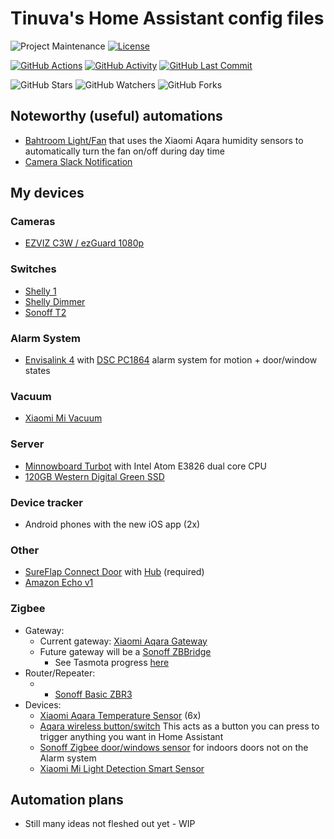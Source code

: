 
# Tinuva's Home Assistant config files

![Project Maintenance][maintenance-shield]
[![License][license-shield]](LICENSE.md)

[![GitHub Actions][actions-shield]][actions]
[![GitHub Activity][commits-shield]][commits]
[![GitHub Last Commit][last-commit-shield]][commits]

![GitHub Stars][stars-shield]
![GitHub Watchers][watchers-shield]
![GitHub Forks][forks-shield]

## Noteworthy (useful) automations
* [Bahtroom Light/Fan](packages/bathroom_humidity.yaml) that uses the Xiaomi Aqara humidity sensors to automatically turn the fan on/off during day time
* [Camera Slack Notification](packages/camera_notifications.yaml)

## My devices

### Cameras
* [EZVIZ C3W / ezGuard 1080p](https://www.amazon.com/gp/product/B079D8CTWJ?ie=UTF8&tag=linuxgeekza-20&camp=1789&linkCode=xm2&creativeASIN=B079D8CTWJ)

### Switches
* [Shelly 1](https://www.amazon.com/gp/product/B07G33LNDY?ie=UTF8&tag=linuxgeekza-20&camp=1789&linkCode=xm2&creativeASIN=B07G33LNDY)
* [Shelly Dimmer](https://www.amazon.com/gp/product/B07XRY1K7V?ie=UTF8&tag=linuxgeekza-20&camp=1789&linkCode=xm2&creativeASIN=B07XRY1K7V)
* [Sonoff T2](https://www.amazon.com/gp/product/B07CN1GND2?ie=UTF8&tag=linuxgeekza-20&camp=1789&linkCode=xm2&creativeASIN=B07CN1GND2)

### Alarm System
* [Envisalink 4](https://www.amazon.com/gp/product/B016WQTJ4S?ie=UTF8&tag=linuxgeekza-20&camp=1789&linkCode=xm2&creativeASIN=B016WQTJ4S) with [DSC PC1864](https://www.amazon.com/gp/product/B01IWQIRJO?ie=UTF8&tag=linuxgeekza-20&camp=1789&linkCode=xm2&creativeASIN=B01IWQIRJO) alarm system for motion + door/window states

### Vacuum
* [Xiaomi Mi Vacuum](https://www.amazon.com/gp/product/B01MU4WAUI?ie=UTF8&tag=linuxgeekza-20&camp=1789&linkCode=xm2&creativeASIN=B01MU4WAUI)

### Server
* [Minnowboard Turbot](https://www.amazon.com/gp/product/B01N0HB0OU?ie=UTF8&tag=linuxgeekza-20&camp=1789&linkCode=xm2&creativeASIN=B01N0HB0OU) with Intel Atom E3826 dual core CPU
* [120GB Western Digital Green SSD](https://www.amazon.com/gp/product/B078WYRR9S?ie=UTF8&tag=linuxgeekza-20&camp=1789&linkCode=xm2&creativeASIN=B078WYRR9S)

### Device tracker
* Android phones with the new iOS app (2x)

### Other
* [SureFlap Connect Door](https://www.amazon.com/gp/product/B071PDLN8L?ie=UTF8&tag=linuxgeekza-20&camp=1789&linkCode=xm2&creativeASIN=B071PDLN8L) with [Hub](https://www.amazon.com/gp/product/B072JFR3KH?ie=UTF8&tag=linuxgeekza-20&camp=1789&linkCode=xm2&creativeASIN=B072JFR3KH) (required)
* [Amazon Echo v1](https://www.amazon.com/gp/product/B00X4WHP5E?ie=UTF8&tag=linuxgeekza-20&camp=1789&linkCode=xm2&creativeASIN=B00X4WHP5E)

### Zigbee
* Gateway:
  * Current gateway: [Xiaomi Aqara Gateway](https://www.banggood.com/Original-Xiaomi-Mi-Smart-WiFi-Remote-Control-Multi-functional-Gateway-p-1045072.html?p=DX050122090268201806&custlinkid=1189776)
  * Future gateway will be a [Sonoff ZBBridge](https://www.banggood.com/SONOFF-ZBBridge-Smart-Bridge-Zigbee3_0-APP-Wireless-Remote-Controller-Smart-Home-Bridge-Works-With-Alexa-Google-Home-p-1674754.html?p=DX050122090268201806&custlinkid=1222453) 
    * See Tasmota progress [here](https://github.com/arendst/Tasmota/issues/8583)
* Router/Repeater:
  * * [Sonoff Basic ZBR3](https://www.banggood.com/SONOFF-BASICZBR3-Zig-Bee-DIY-Smart-Switch-Controlled-Via-SmartThing-APP-Works-With-SmartThings-Hub-Alexa-p-1593931.html?p=DX050122090268201806&custlinkid=1222451) 
* Devices:
  * [Xiaomi Aqara Temperature Sensor](https://www.banggood.com/XIAOMI-Portable-Real-time-High-Accuracy-Temperature-Humidity-Intelligent-Sensor-Control-Smart-Detector-Auto-Alarm-Monitoring-Home-Office-Thermometer-Measurer-p-1632931.html?p=DX050122090268201806&custlinkid=1189773) (6x)
  * [Aqara wireless button/switch](https://www.banggood.com/Original-Aqara-ZigBee-Wireless-Smart-Switch-Upgrade-Version-Smart-Home-Remote-Controller-Button-From-Xiaomi-Mijia-Eco-System-p-1478531.html?p=DX050122090268201806&custlinkid=1222446)
  This acts as a button you can press to trigger anything you want in Home Assistant
  * [Sonoff Zigbee door/windows sensor](https://www.banggood.com/Original-Aqara-ZigBee-Version-Window-Door-Sensor-Smart-Home-Kit-Remote-Alarm-Xiaomi-Eco-System-p-1149705.html?p=DX050122090268201806&custlinkid=1222463) for indoors doors not on the Alarm system
  * [Xiaomi Mi Light Detection Smart Sensor](https://www.takealot.com/xiaomi-mi-light-detection-smart-sensor/PLID72760298?gclsrc=aw.ds)


## Automation plans
* Still many ideas not fleshed out yet - WIP

[commits-shield]: https://img.shields.io/github/commit-activity/y/tinuva/home-assistant-config.svg
[commits]: https://github.com/tinuva/home-assistant-config/commits/master
[contributors]: https://github.com/tinuva/home-assistant-config/graphs/contributors
[frenck]: https://github.com/frenck
[actions-shield]: https://github.com/tinuva/home-assistant-config/workflows/Home%20Assistant%20CI/badge.svg
[actions]: https://github.com/tinuva/home-assistant-config/actions
[home-assistant]: https://home-assistant.io
[issue]: https://github.com/tinuva/home-assistant-config/issues
[license-shield]: https://img.shields.io/github/license/tinuva/home-assistant-config.svg
[maintenance-shield]: https://img.shields.io/maintenance/yes/2020.svg
[last-commit-shield]: https://img.shields.io/github/last-commit/tinuva/home-assistant-config.svg
[stars-shield]: https://img.shields.io/github/stars/tinuva/home-assistant-config.svg?style=social&label=Stars
[forks-shield]: https://img.shields.io/github/forks/tinuva/home-assistant-config.svg?style=social&label=Forks
[watchers-shield]: https://img.shields.io/github/watchers/tinuva/home-assistant-config.svg?style=social&label=Watchers